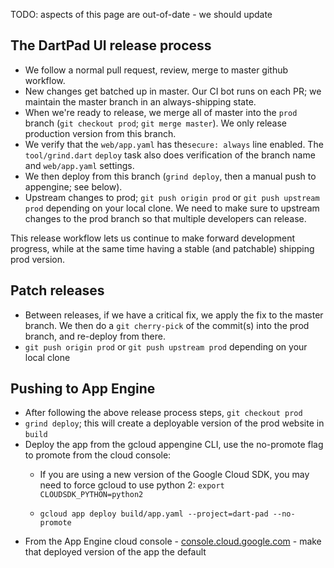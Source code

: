 TODO: aspects of this page are out-of-date - we should update

## The DartPad UI release process

- We follow a normal pull request, review, merge to master github workflow.
- New changes get batched up in master. Our CI bot runs on each PR; we maintain the master branch in an always-shipping state.
- When we're ready to release, we merge all of master into the `prod` branch (`git checkout prod`; `git merge master`). We only release production version from this branch.
- We verify that the `web/app.yaml` has the`secure: always` line enabled. The `tool/grind.dart` `deploy` task also does verification of the branch name and `web/app.yaml` settings.
- We then deploy from this branch (`grind deploy`, then a manual push to appengine; see below).
- Upstream changes to prod; `git push origin prod` or `git push upstream prod` depending on your local clone. We need to make sure to upstream changes to the prod branch so that multiple developers can release.

This release workflow lets us continue to make forward development progress, while at the same time having a stable (and patchable) shipping prod version.

## Patch releases

- Between releases, if we have a critical fix, we apply the fix to the master branch. We then do a `git cherry-pick` of the commit(s) into the prod branch, and re-deploy from there.
- `git push origin prod` or `git push upstream prod` depending on your local clone

## Pushing to App Engine

- After following the above release process steps, `git checkout prod`
- `grind deploy`; this will create a deployable version of the prod website in `build`
- Deploy the app from the gcloud appengine CLI, use the no-promote flag to promote from the cloud console:
  - If you are using a new version of the Google Cloud SDK, you may need to force gcloud to use python 2: `export CLOUDSDK_PYTHON=python2`

  - `gcloud app deploy build/app.yaml --project=dart-pad --no-promote`
- From the App Engine cloud console - [console.cloud.google.com](https://console.cloud.google.com/) - make that deployed version of the app the default
